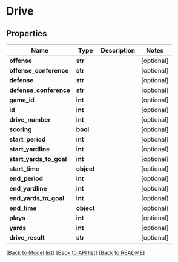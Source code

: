# Drive

## Properties
Name | Type | Description | Notes
------------ | ------------- | ------------- | -------------
**offense** | **str** |  | [optional] 
**offense_conference** | **str** |  | [optional] 
**defense** | **str** |  | [optional] 
**defense_conference** | **str** |  | [optional] 
**game_id** | **int** |  | [optional] 
**id** | **int** |  | [optional] 
**drive_number** | **int** |  | [optional] 
**scoring** | **bool** |  | [optional] 
**start_period** | **int** |  | [optional] 
**start_yardline** | **int** |  | [optional] 
**start_yards_to_goal** | **int** |  | [optional] 
**start_time** | **object** |  | [optional] 
**end_period** | **int** |  | [optional] 
**end_yardline** | **int** |  | [optional] 
**end_yards_to_goal** | **int** |  | [optional] 
**end_time** | **object** |  | [optional] 
**plays** | **int** |  | [optional] 
**yards** | **int** |  | [optional] 
**drive_result** | **str** |  | [optional] 

[[Back to Model list]](../README.md#documentation-for-models) [[Back to API list]](../README.md#documentation-for-api-endpoints) [[Back to README]](../README.md)


